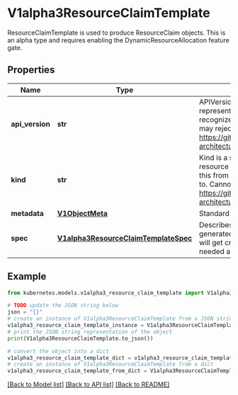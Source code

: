 # V1alpha3ResourceClaimTemplate

ResourceClaimTemplate is used to produce ResourceClaim objects.  This is an alpha type and requires enabling the DynamicResourceAllocation feature gate.

## Properties

Name | Type | Description | Notes
------------ | ------------- | ------------- | -------------
**api_version** | **str** | APIVersion defines the versioned schema of this representation of an object. Servers should convert recognized schemas to the latest internal value, and may reject unrecognized values. More info: https://git.k8s.io/community/contributors/devel/sig-architecture/api-conventions.md#resources | [optional] 
**kind** | **str** | Kind is a string value representing the REST resource this object represents. Servers may infer this from the endpoint the client submits requests to. Cannot be updated. In CamelCase. More info: https://git.k8s.io/community/contributors/devel/sig-architecture/api-conventions.md#types-kinds | [optional] 
**metadata** | [**V1ObjectMeta**](V1ObjectMeta.md) | Standard object metadata | [optional] 
**spec** | [**V1alpha3ResourceClaimTemplateSpec**](V1alpha3ResourceClaimTemplateSpec.md) | Describes the ResourceClaim that is to be generated.  This field is immutable. A ResourceClaim will get created by the control plane for a Pod when needed and then not get updated anymore. | 

## Example

```python
from kubernetes.models.v1alpha3_resource_claim_template import V1alpha3ResourceClaimTemplate

# TODO update the JSON string below
json = "{}"
# create an instance of V1alpha3ResourceClaimTemplate from a JSON string
v1alpha3_resource_claim_template_instance = V1alpha3ResourceClaimTemplate.from_json(json)
# print the JSON string representation of the object
print(V1alpha3ResourceClaimTemplate.to_json())

# convert the object into a dict
v1alpha3_resource_claim_template_dict = v1alpha3_resource_claim_template_instance.to_dict()
# create an instance of V1alpha3ResourceClaimTemplate from a dict
v1alpha3_resource_claim_template_from_dict = V1alpha3ResourceClaimTemplate.from_dict(v1alpha3_resource_claim_template_dict)
```
[[Back to Model list]](../README.md#documentation-for-models) [[Back to API list]](../README.md#documentation-for-api-endpoints) [[Back to README]](../README.md)


